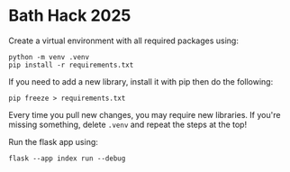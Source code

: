 # Bath Hack 2025

Create a virtual environment with all required packages using:
```
python -m venv .venv
pip install -r requirements.txt
```

If you need to add a new library, install it with pip then do the following:
```
pip freeze > requirements.txt
```

Every time you pull new changes, you may require new libraries.
If you're missing something, delete `.venv` and repeat the steps at the top!

Run the flask app using:
```
flask --app index run --debug
```